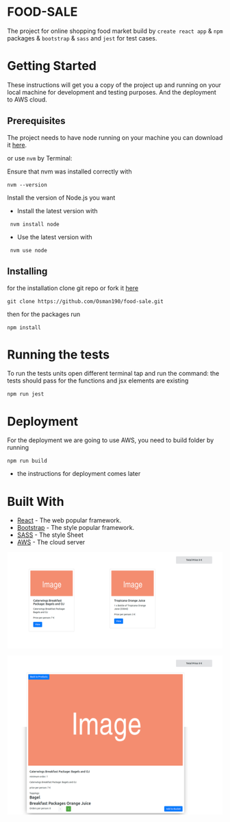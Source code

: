 # FOOD-SALE

The project for online shopping food market build by `create react app` & `npm` packages & `bootstrap` & `sass` and `jest` for test cases.

# Getting Started

These instructions will get you a copy of the project up and running on your local machine for development and testing purposes. And the deployment to AWS cloud.

## Prerequisites

The project needs to have node running on your machine you can download it [here](https://nodejs.org/en/).

or use `nvm` by Terminal:

Ensure that nvm was installed correctly with

```
nvm --version
```

Install the version of Node.js you want

- Install the latest version with

```
 nvm install node
```

- Use the latest version with

```
 nvm use node
```

## Installing

for the installation clone git repo or fork it [here](https://github.com/Osman190/food-sale)

```
git clone https://github.com/Osman190/food-sale.git
```

then for the packages run

```
npm install
```

# Running the tests

To run the tests units open different terminal tap and run the command:
the tests should pass for the functions and jsx elements are existing

```
npm run jest
```

# Deployment

For the deployment we are going to use AWS, you need to build folder by running

```
npm run build
```

- the instructions for deployment comes later

# Built With

- [React](https://reactjs.org/docs/create-a-new-react-app.html) - The web popular framework.
- [Bootstrap](https://getbootstrap.com/) - The style popular framework.
- [SASS](https://sass-lang.com/) - The style Sheet
- [AWS](https://aws.amazon.com/) - The cloud server

![products_page](landing_page.png)

![single_product_page](singleProdact_page.png)
